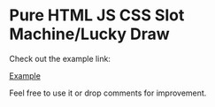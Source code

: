 # Pure HTML JS CSS Slot Machine/Lucky Draw

Check out the example link:

[Example](https://joasisweb.com/lucky-draw-game/)

Feel free to use it or drop comments for improvement.
